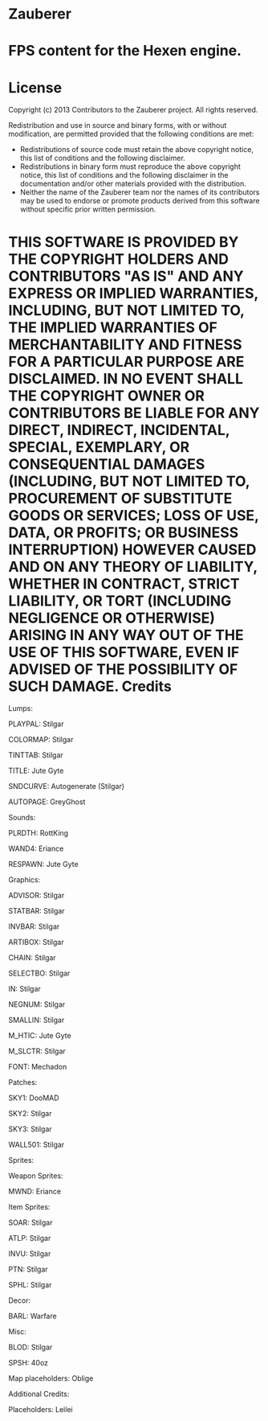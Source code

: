 Zauberer
========
FPS content for the Hexen engine.
========
License
========
Copyright (c) 2013
Contributors to the Zauberer project.  All rights reserved.

Redistribution and use in source and binary forms, with or without
modification, are permitted provided that the following conditions are
met:

  * Redistributions of source code must retain the above copyright 
    notice, this list of conditions and the following disclaimer.
  * Redistributions in binary form must reproduce the above copyright 
    notice, this list of conditions and the following disclaimer in the
    documentation and/or other materials provided with the distribution.
  * Neither the name of the Zauberer team nor the names of its 
    contributors may be used to endorse or promote products derived from
    this software without specific prior written permission.

THIS SOFTWARE IS PROVIDED BY THE COPYRIGHT HOLDERS AND CONTRIBUTORS "AS
IS" AND ANY EXPRESS OR IMPLIED WARRANTIES, INCLUDING, BUT NOT LIMITED
TO, THE IMPLIED WARRANTIES OF MERCHANTABILITY AND FITNESS FOR A
PARTICULAR PURPOSE ARE DISCLAIMED. IN NO EVENT SHALL THE COPYRIGHT OWNER
OR CONTRIBUTORS BE LIABLE FOR ANY DIRECT, INDIRECT, INCIDENTAL, SPECIAL,
EXEMPLARY, OR CONSEQUENTIAL DAMAGES (INCLUDING, BUT NOT LIMITED TO,
PROCUREMENT OF SUBSTITUTE GOODS OR SERVICES; LOSS OF USE, DATA, OR
PROFITS; OR BUSINESS INTERRUPTION) HOWEVER CAUSED AND ON ANY THEORY OF
LIABILITY, WHETHER IN CONTRACT, STRICT LIABILITY, OR TORT (INCLUDING
NEGLIGENCE OR OTHERWISE) ARISING IN ANY WAY OUT OF THE USE OF THIS
SOFTWARE, EVEN IF ADVISED OF THE POSSIBILITY OF SUCH DAMAGE.
Credits
========
Lumps:

PLAYPAL: Stilgar

COLORMAP: Stilgar

TINTTAB: Stilgar

TITLE: Jute Gyte

SNDCURVE: Autogenerate (Stilgar)

AUTOPAGE: GreyGhost

Sounds:

PLRDTH: RottKing

WAND4: Eriance

RESPAWN: Jute Gyte

Graphics:

ADVISOR: Stilgar

STATBAR: Stilgar

INVBAR: Stilgar

ARTIBOX: Stilgar

CHAIN: Stilgar

SELECTBO: Stilgar

IN: Stilgar

NEGNUM: Stilgar

SMALLIN: Stilgar

M_HTIC: Jute Gyte

M_SLCTR: Stilgar

FONT: Mechadon

Patches:

SKY1: DooMAD

SKY2: Stilgar

SKY3: Stilgar

WALL501: Stilgar

Sprites:

Weapon Sprites:

MWND: Eriance

Item Sprites:

SOAR: Stilgar

ATLP: Stilgar

INVU: Stilgar

PTN: Stilgar

SPHL: Stilgar

Decor:

BARL: Warfare

Misc:

BLOD: Stilgar

SPSH: 40oz

Map placeholders: Oblige

Additional Credits:

Placeholders: Leilei
